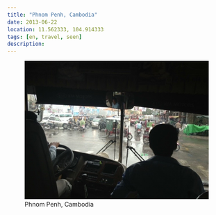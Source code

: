 ```yaml
---
title: "‎⁨Phnom Penh⁩, ⁨Cambodia⁩"
date: 2013-06-22
location: 11.562333, 104.914333
tags: [en, travel, seen]
description: 
---
```


<figure>
  <img src="/assets/img/2013-06-22-phnom-penh-cambodia.jpeg" alt="‎⁨Phnom Penh⁩, ⁨Cambodia⁩">
  <figcaption>‎⁨Phnom Penh⁩, ⁨Cambodia⁩</figcaption>
</figure>

